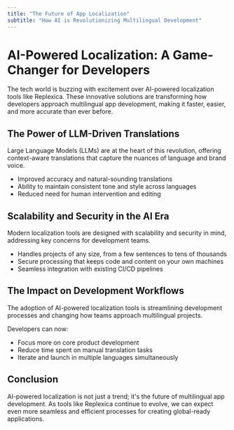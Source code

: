 ```yaml
---
title: "The Future of App Localization"
subtitle: "How AI is Revolutionizing Multilingual Development"
---
```


# AI-Powered Localization: A Game-Changer for Developers

The tech world is buzzing with excitement over AI-powered localization tools like Replexica. These innovative solutions are transforming how developers approach multilingual app development, making it faster, easier, and more accurate than ever before.

## The Power of LLM-Driven Translations

Large Language Models (LLMs) are at the heart of this revolution, offering context-aware translations that capture the nuances of language and brand voice.

- Improved accuracy and natural-sounding translations
- Ability to maintain consistent tone and style across languages
- Reduced need for human intervention and editing

## Scalability and Security in the AI Era

Modern localization tools are designed with scalability and security in mind, addressing key concerns for development teams.

- Handles projects of any size, from a few sentences to tens of thousands
- Secure processing that keeps code and content on your own machines
- Seamless integration with existing CI/CD pipelines

## The Impact on Development Workflows

The adoption of AI-powered localization tools is streamlining development processes and changing how teams approach multilingual projects.

Developers can now:

- Focus more on core product development
- Reduce time spent on manual translation tasks
- Iterate and launch in multiple languages simultaneously

## Conclusion

AI-powered localization is not just a trend; it's the future of multilingual app development. As tools like Replexica continue to evolve, we can expect even more seamless and efficient processes for creating global-ready applications.
